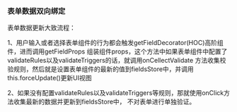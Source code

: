 <!--
 * @Descripttion: 
 * @Author: ZJ
 * @Date: 2021-09-09 16:26:45
 * @LastEditors: ZJ
 * @LastEditTime: 2021-09-09 16:31:27
-->
### 表单数据双向绑定

表单数据更新大致流程：

1、用户输入或者选择表单组件的行为都会触发getFieldDecorator(HOC)高阶组件，进而调用getFieldProps
组装组件props，这个方法中如果表单组件中配置了validateRules以及validateTriggers的话，就调用onCellectValidate
方法收集校验规则，然后就是设置表单组件的最新的值到fieldsStore中，并调用this.forceUpdate()更新UI视图

2、如果没有配置validateRules以及validateTriggers等规则，那就使用onClick方法收集最新的数据并更新到fieldsStore中，
不对表单进行单独验证。